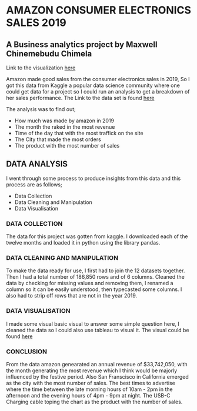 # AMAZON CONSUMER ELECTRONICS SALES 2019
## A Business analytics project by Maxwell Chinemebudu Chimela
Link to the visualization [here](https://public.tableau.com/app/profile/chinemebudu.maxwell/viz/AmazonConsumerElectronicsDashboard/AmazonReport)

Amazon made good sales from the consumer electronics sales in 2019, So I got this data from Kaggle a popular data science community where one could get data for a project so I could run an analysis to get a breakdown of her sales performance.
The Link to the data set is found [here](https://www.kaggle.com/datasets/knightbearr/sales-product-data?resource=download)

The analysis was to find out;
* How much was made by amazon in 2019
* The month the raked in the most revenue
* Time of the day that with the most traffick on the site
* The City that made the most orders
* The product with the most number of sales

## DATA ANALYSIS
I went through some process to produce insights from this data and this process are as follows;
* Data Collection
* Data Cleaning and Manipulation
* Data Visualisation
### DATA COLLECTION
The data for this project was gotten from kaggle. I downloaded each of the twelve months and loaded it in python using the library pandas.
### DATA CLEANING AND MANIPULATION
To make the data ready for use, I first had to join the 12 datasets together. Then I had a total number of 186,850 rows and of 6 columns. 
Cleaned the data by checking for missing values and removing them, I renamed a column so it can be easily understood, then typecasted some columns. 
I also had to strip off rows that are not in the year 2019. 
### DATA VISUALISATION
I made some visual basic visual to answer some simple question here, I cleaned the data so I could also use tableau to visual it. The visual could be found [here](https://public.tableau.com/app/profile/chinemebudu.maxwell/viz/AmazonConsumerElectronicsDashboard/AmazonReport)
### CONCLUSION
From the data amazon genearated an annual revenue of $33,742,050, with the month generating the most revenue which I think would be majorly influenced by the festive period.
Also San Franscisco in California emerged as the city with the most number of sales. The best times to advertise where the time between the late morning hours of 10am - 2pm 
in the afternoon and the evening hours of 4pm - 9pm at night. The USB-C Charging cable toping the chart as the product with the number of sales. 